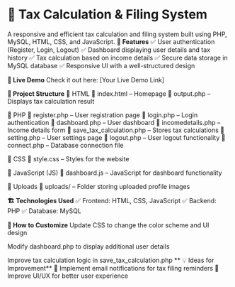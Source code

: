 # 🧾 Tax Calculation & Filing System


A responsive and efficient tax calculation and filing system built using PHP, MySQL, HTML, CSS, and JavaScript.
**🌟 Features**
✅ User authentication (Register, Login, Logout)
✅ Dashboard displaying user details and tax history
✅ Tax calculation based on income details
✅ Secure data storage in MySQL database
✅ Responsive UI with a well-structured design

**🚀 Live Demo**
Check it out here: [Your Live Demo Link]

**📂 Project Structure**
📌 HTML
📄 index.html – Homepage
📄 output.php – Displays tax calculation result

📌 PHP
📄 register.php – User registration page
📄 login.php – Login authentication
📄 dashboard.php – User dashboard
📄 incomedetails.php – Income details form
📄 save_tax_calculation.php – Stores tax calculations
📄 setting.php – User settings page
📄 logout.php – User logout functionality
📄 connect.php – Database connection file

📌 CSS
📄 style.css – Styles for the website

📌 JavaScript (JS)
📄 dashboard.js – JavaScript for dashboard functionality

📌 Uploads
📂 uploads/ – Folder storing uploaded profile images

**🏗 Technologies Used**
✅ Frontend: HTML, CSS, JavaScript
✅ Backend: PHP
✅ Database: MySQL

**🎨 How to Customize**
Update CSS to change the color scheme and UI design

Modify dashboard.php to display additional user details

Improve tax calculation logic in save_tax_calculation.php
**
💡 Ideas for Improvement**
🔹 Implement email notifications for tax filing reminders
🔹 Improve UI/UX for better user experience
